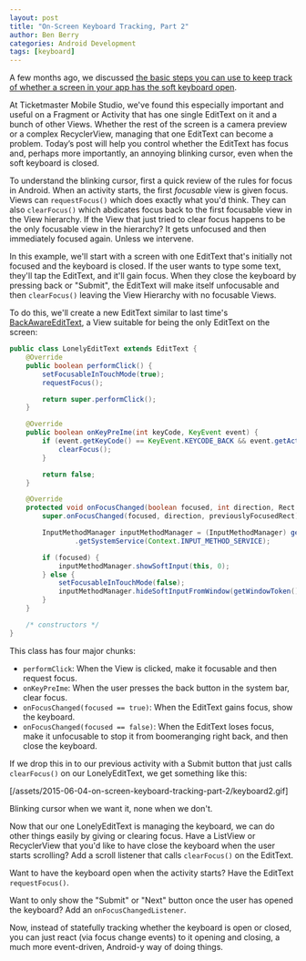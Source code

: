 ```yaml
---
layout: post
title: "On-Screen Keyboard Tracking, Part 2"
author: Ben Berry
categories: Android Development
tags: [keyboard]
---
```


A few months ago, we discussed [the basic steps you can use to keep track of whether a screen in your app has the soft keyboard open](/2014/10/14/on-screen-keyboard-state-tracking-in-3-easy-steps). 

At Ticketmaster Mobile Studio, we've found this especially important and useful on a Fragment or Activity that has one single EditText on it and a bunch of other Views. Whether the rest of the screen is a camera preview or a complex RecyclerView, managing that one EditText can become a problem. Today’s post will help you control whether the EditText has focus and, perhaps more importantly, an annoying blinking cursor, even when the soft keyboard is closed.

<!--more-->

To understand the blinking cursor, first a quick review of the rules for focus in Android. When an activity starts, the first *focusable* view is given focus. Views can `requestFocus()` which does exactly what you'd think. They can also `clearFocus()` which abdicates focus back to the first focusable view in the View hierarchy. If the View that just tried to clear focus happens to be the only focusable view in the hierarchy? It gets unfocused and then immediately focused again. Unless we intervene.

In this example, we'll start with a screen with one EditText that's initially not focused and the keyboard is closed. If the user wants to type some text, they'll tap the EditText, and it'll gain focus. When they close the keyboard by pressing back or "Submit", the EditText will make itself unfocusable and then `clearFocus()` leaving the View Hierarchy with no focusable Views.

To do this, we'll create a new EditText similar to last time's [BackAwareEditText](/2014/10/14/on-screen-keyboard-state-tracking-in-3-easy-steps), a View suitable for being the only EditText on the screen:

```java
public class LonelyEditText extends EditText {
    @Override
    public boolean performClick() {
        setFocusableInTouchMode(true);
        requestFocus();

        return super.performClick();
    }

    @Override
    public boolean onKeyPreIme(int keyCode, KeyEvent event) {
        if (event.getKeyCode() == KeyEvent.KEYCODE_BACK && event.getAction() == KeyEvent.ACTION_UP) {
            clearFocus();
        }

        return false;
    }

    @Override
    protected void onFocusChanged(boolean focused, int direction, Rect previouslyFocusedRect) {
        super.onFocusChanged(focused, direction, previouslyFocusedRect);

        InputMethodManager inputMethodManager = (InputMethodManager) getContext()
                .getSystemService(Context.INPUT_METHOD_SERVICE);

        if (focused) {
            inputMethodManager.showSoftInput(this, 0);
        } else {
            setFocusableInTouchMode(false);
            inputMethodManager.hideSoftInputFromWindow(getWindowToken(), 0);
        }
    }

    /* constructors */
}
```

This class has four major chunks:

* `performClick`: When the View is clicked, make it focusable and then request focus.
* `onKeyPreIme`: When the user presses the back button in the system bar, clear focus.
* `onFocusChanged(focused == true)`: When the EditText gains focus, show the keyboard.
* `onFocusChanged(focused == false)`: When the EditText loses focus, make it unfocusable to stop it from boomeranging right back, and then close the keyboard. 

If we drop this in to our previous activity with a Submit button that just calls `clearFocus()` on our LonelyEditText, we get something like this: 

[/assets/2015-06-04-on-screen-keyboard-tracking-part-2/keyboard2.gif]

Blinking cursor when we want it, none when we don't.

Now that our one LonelyEditText is managing the keyboard, we can do other things easily by giving or clearing focus. Have a ListView or RecyclerView that you'd like to have close the keyboard when the user starts scrolling? Add a scroll listener that calls `clearFocus()` on the EditText.

Want to have the keyboard open when the activity starts? Have the EditText `requestFocus()`.

Want to only show the "Submit" or "Next" button once the user has opened the keyboard? Add an `onFocusChangedListener`.

Now, instead of statefully tracking whether the keyboard is open or closed, you can just react (via focus change events) to it opening and closing, a much more event-driven, Android-y way of doing things. 


